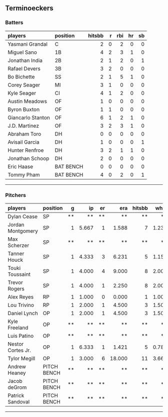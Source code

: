 ## Terminoeckers

### Batters

 
|players           |position  | hitsbb|  r| rbi| hr| sb| 
|:-----------------|:---------|------:|--:|---:|--:|--:| 
|Yasmani Grandal   |C         |      2|  0|   2|  0|  0| 
|Miguel Sano       |1B        |      4|  2|   3|  1|  0| 
|Jonathan India    |2B        |      2|  1|   2|  0|  1| 
|Rafael Devers     |3B        |      3|  2|   0|  0|  0| 
|Bo Bichette       |SS        |      2|  1|   5|  1|  0| 
|Corey Seager      |MI        |      3|  1|   0|  0|  0| 
|Kyle Seager       |CI        |      4|  1|   2|  0|  0| 
|Austin Meadows    |OF        |      1|  0|   0|  0|  0| 
|Byron Buxton      |OF        |      1|  1|   0|  0|  0| 
|Giancarlo Stanton |OF        |      6|  1|   2|  1|  0| 
|J.D. Martinez     |OF        |      3|  2|   3|  1|  0| 
|Abraham Toro      |DH        |      0|  0|   0|  0|  0| 
|Avisail Garcia    |DH        |      1|  0|   0|  0|  1| 
|Hunter Renfroe    |DH        |      3|  2|   1|  1|  0| 
|Jonathan Schoop   |DH        |      2|  0|   0|  0|  0| 
|Eric Haase        |BAT BENCH |      0|  0|   0|  0|  0| 
|Tommy Pham        |BAT BENCH |      4|  0|   2|  0|  1| 


* * *

### Pitchers

 
|players           |position    |  g|    ip| er|    era| hitsbb|  whip| so|  w| sv| 
|:-----------------|:-----------|--:|-----:|--:|------:|------:|-----:|--:|--:|--:| 
|Dylan Cease       |SP          | **|    **| **|     **|     **|    **| **| **| **| 
|Jordan Montgomery |SP          |  1| 5.667|  1|  1.588|      7| 1.235| 12|  0|  0| 
|Max Scherzer      |SP          | **|    **| **|     **|     **|    **| **| **| **| 
|Tanner Houck      |SP          |  1| 4.333|  3|  6.231|      5| 1.154|  7|  0|  0| 
|Touki Toussaint   |SP          |  1| 4.000|  4|  9.000|      8| 2.000|  5|  0|  0| 
|Trevor Rogers     |SP          |  1| 4.000|  1|  2.250|      8| 2.000|  3|  0|  0| 
|Alex Reyes        |RP          |  1| 1.000|  0|  0.000|      1| 1.000|  0|  1|  0| 
|Lou Trivino       |RP          |  1| 2.000|  1|  4.500|      3| 1.500|  5|  0|  0| 
|Daniel Lynch      |OP          |  1| 2.000|  1|  4.500|      3| 1.500|  1|  0|  0| 
|Kyle Freeland     |OP          | **|    **| **|     **|     **|    **| **| **| **| 
|Luis Patino       |OP          | **|    **| **|     **|     **|    **| **| **| **| 
|Nestor Cortes Jr. |OP          |  1| 6.333|  1|  1.421|      5| 0.789| 11|  0|  0| 
|Tylor Megill      |OP          |  1| 3.000|  6| 18.000|     11| 3.667|  3|  0|  0| 
|Andrew Heaney     |PITCH BENCH | **|    **| **|     **|     **|    **| **| **| **| 
|Jacob deGrom      |PITCH BENCH | **|    **| **|     **|     **|    **| **| **| **| 
|Patrick Sandoval  |PITCH BENCH | **|    **| **|     **|     **|    **| **| **| **| 


* * *


